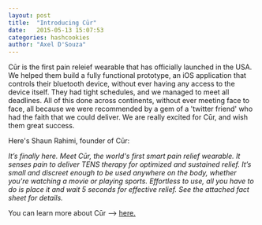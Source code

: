 ```yaml
---
layout: post
title:  "Introducing Cūr"
date:   2015-05-13 15:07:53
categories: hashcookies
author: "Axel D'Souza"
---
```


Cūr is the first pain releief wearable that has officially launched in the USA. We helped them build a fully functional prototype, an iOS application that controls their bluetooth device, without ever having any access to the device itself. They had tight schedules, and we managed to meet all deadlines. All of this done across continents, without ever meeting face to face, all because we were recommended by a gem of a 'twitter friend' who had the faith that we could deliver. We are really excited for Cūr, and wish them great success. 

Here's Shaun Rahimi, founder of Cūr:

*It’s finally here. Meet Cūr, the world's first smart pain relief wearable. It senses pain to deliver TENS therapy for optimized and sustained relief. It’s small and discreet enough to be used anywhere on the body, whether you're watching a movie or playing sports. Effortless to use, all you have to do is place it and wait 5 seconds for effective relief. See the attached fact sheet for details.*

You can learn more about Cūr --> [here.](http://cur.com)